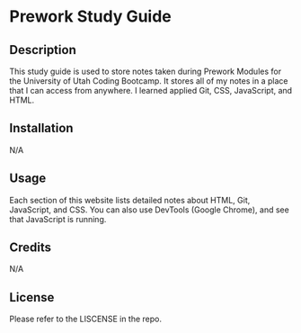 # Prework Study Guide 

## Description

This study guide is used to store notes taken during Prework Modules for the University of Utah Coding Bootcamp. It stores all of my notes in a place that I can access from anywhere. I learned applied Git, CSS, JavaScript, and HTML.

## Installation

N/A

## Usage

Each section of this website lists detailed notes about HTML, Git, JavaScript, and CSS. You can also use DevTools (Google Chrome), and see that JavaScript is running. 

## Credits

N/A

## License

Please refer to the LISCENSE in the repo. 
